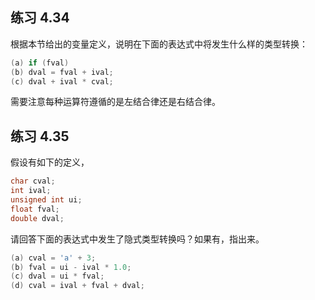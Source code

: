 ## 练习 4.34
根据本节给出的变量定义，说明在下面的表达式中将发生什么样的类型转换：
```c++
(a) if (fval)
(b) dval = fval + ival;
(c) dval + ival * cval;
```
需要注意每种运算符遵循的是左结合律还是右结合律。

## 练习 4.35
假设有如下的定义，
```c++
char cval;
int ival;
unsigned int ui;
float fval;
double dval;
```
请回答下面的表达式中发生了隐式类型转换吗？如果有，指出来。
```c++
(a) cval = 'a' + 3;
(b) fval = ui - ival * 1.0;
(c) dval = ui * fval;
(d) cval = ival + fval + dval;
```



